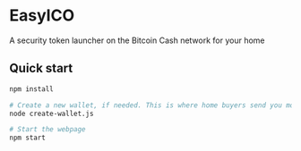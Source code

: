# EasyICO
A security token launcher on the Bitcoin Cash network for your home

## Quick start
```sh
npm install

# Create a new wallet, if needed. This is where home buyers send you money.
node create-wallet.js

# Start the webpage
npm start
```
